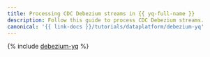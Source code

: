 ```yaml
---
title: Processing CDC Debezium streams in {{ yq-full-name }}
description: Follow this guide to process CDC Debezium streams.
canonical: '{{ link-docs }}/tutorials/dataplatform/debezium-yq'
---
```


{% include [debezium-yq](../../_tutorials/dataplatform/debezium-yq.md) %}

